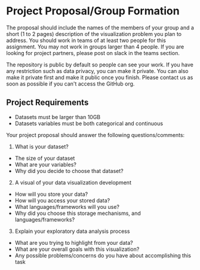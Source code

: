 # Project Proposal/Group Formation
The proposal should include the names of the members of your group and a short (1 to 2 pages) description of the visualization problem you plan to address. You should work in teams of at least two people for this assignment. You may not work in groups larger than 4 people. If you are looking for project partners, please post on slack in the teams section.

The repository is public by default so people can see your work. If you have any restriction such as data privacy, you can make it private. You can also make it private first and make it public once you finish. Please contact us as soon as possible if you can't access the GitHub org.

## Project Requirements
* Datasets must be larger than 10GB
* Datasets variables must be both categorical and continuous
                                                                                                      
Your project proposal should answer the following questions/comments:

1. What is your dataset?
* The size of your dataset
* What are your variables?
* Why did you decide to choose that dataset?

2. A visual of your data visualization development
* How will you store your data?
* How will you access your stored data?
* What languages/frameworks will you use?
* Why did you choose this storage mechanisms, and languages/frameworks?

3. Explain your exploratory data analysis process
* What are you trying to highlight from your data?
* What are your overall goals with this visualization?
* Any possible problems/concerns do you have about accomplishing this task


